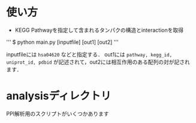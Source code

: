 # 使い方
* KEGG Pathwayを指定して含まれるタンパクの構造とinteractionを取得

'''
$ python main.py [inputfile] [out1] [out2]
'''

inputfileには `hsa04620` などと指定する．
out1には `pathway, kegg_id, uniprot_id, pdbid` が記述されて，out2には相互作用のある配列の対が記されます．

# analysisディレクトリ
PPI解析用のスクリプトがいくつかあります
